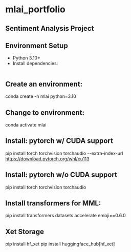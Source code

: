 # mlai_portfolio
## Sentiment Analysis Project

## Environment Setup
- Python 3.10+
- Install dependencies:
  ```bash
  
## Create an environment:
conda create -n mlai python=3.10

## Change to environment:
conda activate mlai

## Install: pytorch w/ CUDA support
pip install torch torchvision torchaudio --extra-index-url https://download.pytorch.org/whl/cu113
## Install: pytorch w/o CUDA support
pip install torch torchvision torchaudio

## Install transformers for MML:
pip install transformers datasets accelerate emoji==0.6.0
## Xet Storage
pip install hf_xet
pip install huggingface_hub[hf_xet]
